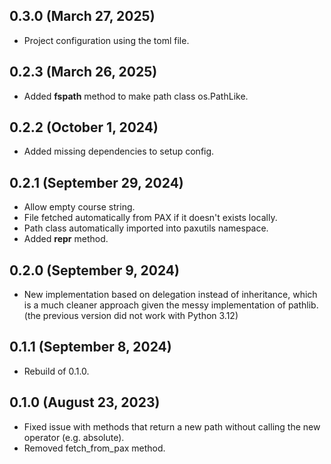 ## 0.3.0 (March 27, 2025)
- Project configuration using the toml file.

## 0.2.3 (March 26, 2025)
- Added __fspath__ method to make path class os.PathLike.

## 0.2.2 (October 1, 2024)
- Added missing dependencies to setup config.

## 0.2.1 (September 29, 2024)
- Allow empty course string.
- File fetched automatically from PAX if it doesn't exists locally.
- Path class automatically imported into paxutils namespace.
- Added __repr__ method.

## 0.2.0 (September 9, 2024)
- New implementation based on delegation instead of inheritance, which is a much cleaner approach given the messy implementation of pathlib. (the previous version did not work with Python 3.12)

## 0.1.1 (September 8, 2024)
- Rebuild of 0.1.0.

## 0.1.0 (August 23, 2023)

- Fixed issue with methods that return a new path without calling the new operator (e.g. absolute).
- Removed fetch_from_pax method.
